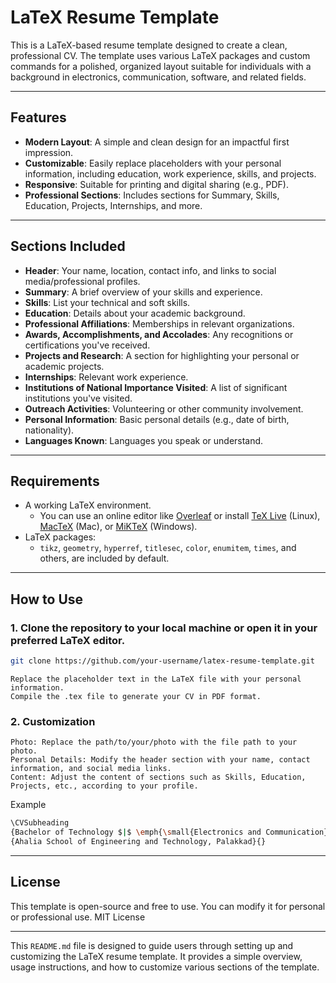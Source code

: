 # LaTeX Resume Template

This is a LaTeX-based resume template designed to create a clean, professional CV. The template uses various LaTeX packages and custom commands for a polished, organized layout suitable for individuals with a background in electronics, communication, software, and related fields.

---

## Features

- **Modern Layout**: A simple and clean design for an impactful first impression.
- **Customizable**: Easily replace placeholders with your personal information, including education, work experience, skills, and projects.
- **Responsive**: Suitable for printing and digital sharing (e.g., PDF).
- **Professional Sections**: Includes sections for Summary, Skills, Education, Projects, Internships, and more.

---

## Sections Included

- **Header**: Your name, location, contact info, and links to social media/professional profiles.
- **Summary**: A brief overview of your skills and experience.
- **Skills**: List your technical and soft skills.
- **Education**: Details about your academic background.
- **Professional Affiliations**: Memberships in relevant organizations.
- **Awards, Accomplishments, and Accolades**: Any recognitions or certifications you've received.
- **Projects and Research**: A section for highlighting your personal or academic projects.
- **Internships**: Relevant work experience.
- **Institutions of National Importance Visited**: A list of significant institutions you've visited.
- **Outreach Activities**: Volunteering or other community involvement.
- **Personal Information**: Basic personal details (e.g., date of birth, nationality).
- **Languages Known**: Languages you speak or understand.

---

## Requirements

- A working LaTeX environment.
  - You can use an online editor like [Overleaf](https://www.overleaf.com/) or install [TeX Live](https://www.tug.org/texlive/) (Linux), [MacTeX](https://www.tug.org/mactex/) (Mac), or [MiKTeX](https://miktex.org/) (Windows).
- LaTeX packages:
  - `tikz`, `geometry`, `hyperref`, `titlesec`, `color`, `enumitem`, `times`, and others, are included by default.

---

## How to Use

### 1. Clone the repository to your local machine or open it in your preferred LaTeX editor.
   ```bash
   git clone https://github.com/your-username/latex-resume-template.git
   ```
    Replace the placeholder text in the LaTeX file with your personal information.
    Compile the .tex file to generate your CV in PDF format.

### 2. Customization

    Photo: Replace the path/to/your/photo with the file path to your photo.
    Personal Details: Modify the header section with your name, contact information, and social media links.
    Content: Adjust the content of sections such as Skills, Education, Projects, etc., according to your profile.

Example
```bash
\CVSubheading
{Bachelor of Technology $|$ \emph{\small{Electronics and Communication}}}{\small Expected in 2025}
{Ahalia School of Engineering and Technology, Palakkad}{}
```

---

## License

This template is open-source and free to use. You can modify it for personal or professional use.
MIT License

---

This `README.md` file is designed to guide users through setting up and customizing the LaTeX resume template. It provides a simple overview, usage instructions, and how to customize various sections of the template.
